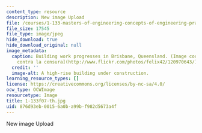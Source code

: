 ```yaml
---
content_type: resource
description: New image Upload
file: /courses/1-133-masters-of-engineering-concepts-of-engineering-practice-fall-2007/876d93eb00156a0ba99bf982d5673a4f_1-133f07-th.jpg
file_size: 17545
file_type: image/jpeg
hide_download: true
hide_download_original: null
image_metadata:
  caption: Building work progresses in Brisbane, Queensland. (Image courtesy of [Felix42
    contra la censura](http://www.flickr.com/photos/felix42/120970643/) on Flickr.)
  credit: ''
  image-alt: A high-rise building under construction.
learning_resource_types: []
license: https://creativecommons.org/licenses/by-nc-sa/4.0/
ocw_type: OCWImage
resourcetype: Image
title: 1-133f07-th.jpg
uid: 876d93eb-0015-6a0b-a99b-f982d5673a4f
---
```

New image Upload